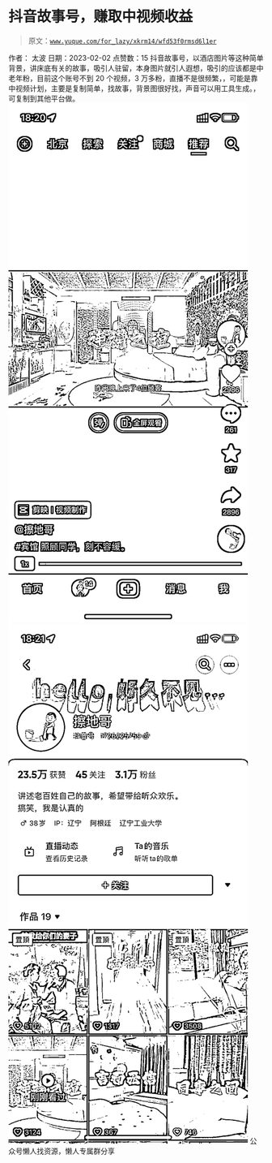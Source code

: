 # 抖音故事号，赚取中视频收益

> 原文：[`www.yuque.com/for_lazy/xkrm14/wfd53f0rmsd6l1er`](https://www.yuque.com/for_lazy/xkrm14/wfd53f0rmsd6l1er)

<ne-p id="u4184a7f1" data-lake-id="u4184a7f1"><ne-text id="u79e738ff">作者： 太波</ne-text></ne-p> <ne-p id="u55f59739" data-lake-id="u55f59739"><ne-text id="ub643e3e3">日期：2023-02-02</ne-text></ne-p> <ne-p id="u6e2e5abf" data-lake-id="u6e2e5abf"><ne-text id="u245cc495">点赞数：</ne-text><ne-text id="u5d3c4c4b" ne-bold="true">15</ne-text></ne-p> <ne-hole id="u8538d33f" data-lake-id="u8538d33f"><ne-card data-card-name="hr" data-card-type="block" id="rpFyy" data-event-boundary="card"><ne-p id="ud20ad33f" data-lake-id="ud20ad33f"><ne-text id="uc2b2d8a6">抖音故事号，以酒店图片等这种简单背景，讲床底有关的故事，吸引人驻留，本身图片就引人遐想，吸引的应该都是中老年粉，目前这个账号不到 20 个视频，3 万多粉，直播不是很频繁，，可能是靠中视频计划，主要是复制简单，找故事，背景图很好找，声音可以用工具生成。，可复制到其他平台做。</ne-text></ne-p> <ne-p id="u36a1fb67" data-lake-id="u36a1fb67"><ne-card data-card-name="image" data-card-type="inline" id="nG4gW" data-event-boundary="card">![](img/76eaa3c0addcb1cfc3966cac383f7de4.png)</ne-card></ne-p> <ne-p id="ud1adb1eb" data-lake-id="ud1adb1eb"><ne-card data-card-name="image" data-card-type="inline" id="AMSXg" data-event-boundary="card">![](img/4e1298f55c2454eb55d8de5f4822be3d.png)</ne-card></ne-p> <ne-hole id="uefa86ac1" data-lake-id="uefa86ac1"><ne-card data-card-name="hr" data-card-type="block" id="RJYZ6" data-event-boundary="card"><ne-p id="u4550fede" data-lake-id="u4550fede"><ne-text id="u7ec88358">公众号懒人找资源，懒人专属群分享</ne-text></ne-p></ne-card></ne-hole></ne-card></ne-hole>
